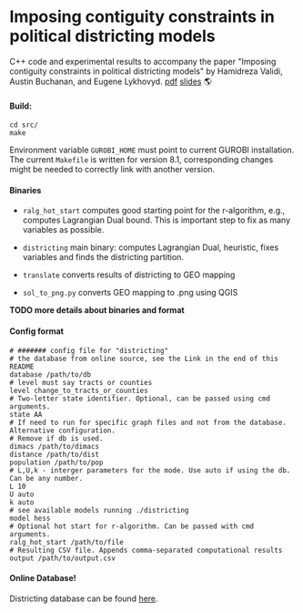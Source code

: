 # Imposing contiguity constraints in political districting models
C++ code and experimental results to accompany the paper "Imposing contiguity constraints in political districting models" by Hamidreza Validi, Austin Buchanan, and Eugene Lykhovyd. [pdf](http://www.optimization-online.org/DB_HTML/2020/01/7582.html) [slides](https://github.com/zhelih/districting/blob/master/Districting_slides.pdf) :earth_americas:

#### Build:
```
cd src/
make
```
Environment variable `GUROBI_HOME` must point to current GUROBI installation. The current `Makefile` is written for version 8.1, corresponding changes might be needed to correctly link with another version.
#### Binaries

- `ralg_hot_start` computes good starting point for the r-algorithm, e.g., computes Lagrangian Dual bound. This is important step to fix as many variables as possible.

- `districting` main binary: computes Lagrangian Dual, heuristic, fixes variables and finds the districting partition.

- `translate` converts results of districting to GEO mapping

- `sol_to_png.py` converts GEO mapping to .png using QGIS


**TODO more details about binaries and format**
#### Config format
```
# ####### config file for "districting"
# the database from online source, see the Link in the end of this README
database /path/to/db
# level must say tracts or counties
level change_to_tracts_or_counties
# Two-letter state identifier. Optional, can be passed using cmd arguments.
state AA
# If need to run for specific graph files and not from the database. Alternative configuration.
# Remove if db is used.
dimacs /path/to/dimacs
distance /path/to/dist
population /path/to/pop
# L,U,k - interger parameters for the mode. Use auto if using the db. Can be any number.
L 10
U auto
k auto
# see available models running ./districting
model hess
# Optional hot start for r-algorithm. Can be passed with cmd arguments.
ralg_hot_start /path/to/file
# Resulting CSV file. Appends comma-separated computational results
output /path/to/output.csv
```
#### Online Database!
Districting database can be found [here](https://lykhovyd.com/files/public/districting).
